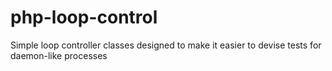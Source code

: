 # php-loop-control
Simple loop controller classes designed to make it easier to devise tests for daemon-like processes
